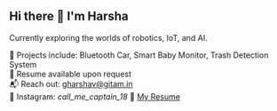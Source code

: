 ## Hi there 👋 I'm Harsha

Currently exploring the worlds of robotics, IoT, and AI.

📌 Projects include: Bluetooth Car, Smart Baby Monitor, Trash Detection System  
📄 Resume available upon request  
📬 Reach out: gharshav@gitam.in  
📸 Instagram: _call_me_captain_18_
📄 [My Resume](https://github.com/harsha200628/harsha200628/raw/main/resume.pdf)
